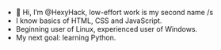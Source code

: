 - 👋 Hi, I’m @HexyHack, low-effort work is my second name /s
- I know basics of HTML, CSS and JavaScript.
- Beginning user of Linux, experienced user of Windows.
- My next goal: learning Python. 

<!---
HexyHack/HexyHack is a ✨ special ✨ repository because its `README.md` (this file) appears on your GitHub profile.
You can click the Preview link to take a look at your changes.
--->
